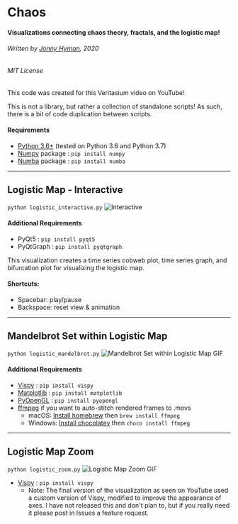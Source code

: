 # Chaos
#### Visualizations connecting chaos theory, fractals, and  the logistic map!

###### Written by [Jonny Hyman](www.jonnyhyman.com), 2020
###### MIT License


This code was created for this Veritasium video on YouTube!

This is not a library, but rather a collection of standalone scripts! As such, there is a bit of code duplication between scripts.

#### Requirements
- [Python 3.6+](https://www.anaconda.com/distribution/) (tested on Python 3.6 and Python 3.7)
- [Numpy](https://numpy.org) package : `pip install numpy`
- [Numba](https://numba.pydata.org) package : `pip install numba`

----

## Logistic Map - Interactive
`python logistic_interactive.py`
![Interactive](https://github.com/jonnyhyman/Chaos/blob/master/images/logistic-interactive.png)

#### Additional Requirements
- PyQt5 : `pip install pyqt5`
- PyQtGraph : `pip install pyqtgraph`

This visualization creates a time series cobweb plot, time series graph, and bifurcation plot for visualizing the logistic map.

#### Shortcuts:
- Spacebar: play/pause
- Backspace: reset view & animation

----

## Mandelbrot Set within Logistic Map
`python logistic_mandelbrot.py`
![Mandelbrot Set within Logistic Map GIF](https://github.com/jonnyhyman/Chaos/blob/master/images/logistic-mandelbrot.gif)

#### Additional Requirements
- [Vispy](http://vispy.org) : `pip install vispy`
- [Matplotlib](https://matplotlib.org) : `pip install matplotlib`
- [PyOpenGL](https://pypi.org/project/PyOpenGL/) : `pip install pyopengl`
- [ffmpeg](https://www.ffmpeg.org) if you want to auto-stitch rendered frames to .movs
  - macOS: [Install homebrew](https://brew.sh) then `brew install ffmpeg`
  - Windows: [Install chocolatey](https://chocolatey.org) then `choco install ffmpeg`

----

## Logistic Map Zoom
`python logistic_zoom.py`
![Logistic Map Zoom GIF](https://github.com/jonnyhyman/Chaos/blob/master/images/logistic-zoom.gif)

- [Vispy](http://vispy.org) : `pip install vispy`
  - Note: The final version of the visualization as seen on YouTube used a custom version of Vispy, modified to improve the appearance of axes. I have not released this and don't plan to, but if you really need it please post in Issues a feature request.
